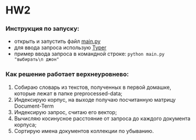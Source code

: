 # HW2
### Инструкция по запуску:
- открыть и запустить файл [main.py](https://github.com/soimmary/infosearch/blob/main/hw2/main.py)
- для ввода запроса использую [Typer](https://typer.tiangolo.com/#example)
- пример ввода запроса в командной строке: ``python main.py "выбирать\n джон"``

### Как решение работает верхнеуровнево:
1. Собираю словарь из текстов, полученных в первой домашке, которые лежат в папке preprocessed-data;
2. Индексирую корпус, на выходе получаю посчитанную матрицу Document-Term
3. Индексирую запрос, считаю его вектор;
4. Вычисляю косинусное расстояние от запроса до каждого документа корпуса;
5. Сортирую имена документов коллекции по убыванию.
